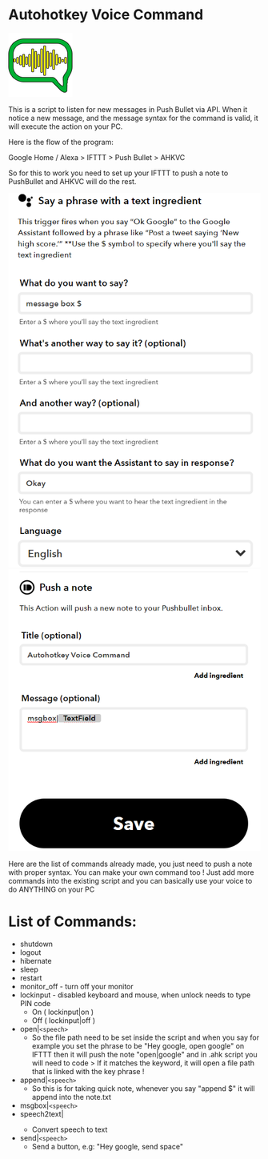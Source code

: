 # Autohotkey Voice Command
![alt text](icon.png)


This is a script to listen for new messages in Push Bullet via API.
When it notice a new message, and the message syntax for the command is valid, it will execute the action on your PC.

Here is the flow of the program:

Google Home / Alexa > IFTTT > Push Bullet > AHKVC

So for this to work you need to set up your IFTTT to push a note to PushBullet and AHKVC will do the rest.

![alt text](setup1.png)
![alt text](setup2.png)

Here are the list of commands already made, you just need to push a note with proper syntax. You can make your own command too !
Just add more commands into the existing script and you can basically use your voice to do ANYTHING on your PC

# List of Commands:
* shutdown
* logout
* hibernate
* sleep
* restart
* monitor_off - turn off your monitor
* lockinput - disabled keyboard and mouse, when unlock needs to type PIN code
  - On ( lockinput|on  )
  - Off ( lockinput|off )
* open|`<speech>`
  - So the file path need to be set inside the script and when you say for example you set the phrase to be "Hey google, open google" on IFTTT then it will push the note "open|google" and in .ahk script you will need to code > If it matches the keyword, it will open a file path that is linked with the key phrase !
* append|`<speech>`
  - So this is for taking quick note, whenever you say "append $" it will append into the note.txt
* msgbox|`<speech>`
* speech2text|<speech>
  - Convert speech to text
* send|`<speech>`
  - Send a button, e.g: "Hey google, send space"
